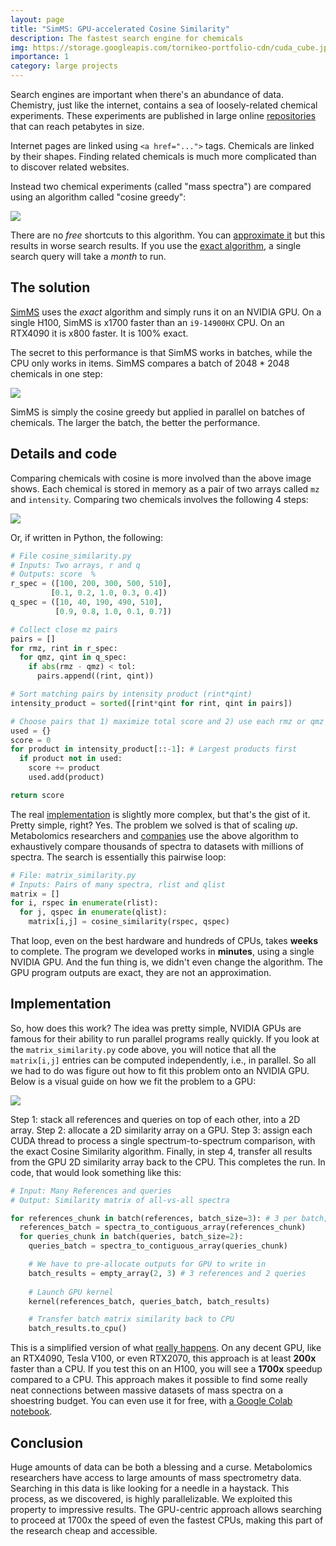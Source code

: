 ```yaml
---
layout: page
title: "SimMS: GPU-accelerated Cosine Similarity"
description: The fastest search engine for chemicals
img: https://storage.googleapis.com/tornikeo-portfolio-cdn/cuda_cube.jpg
importance: 1
category: large projects
---
```


Search engines are important when there's an abundance of data. Chemistry, just like the internet, contains a sea of loosely-related chemical experiments. These experiments are published in large online [repositories](https://ccms-ucsd.github.io/GNPSDocumentation/) that can reach petabytes in size.

Internet pages are linked using `<a href="...">` tags. Chemicals are linked by their shapes. Finding related chemicals is much more complicated than to discover related websites. 

Instead two chemical experiments (called "mass spectra") are compared using an algorithm called "cosine greedy":

<!-- ** Histogram with blue peaks and red peaks, histograms get overlapped, close peaks get toleranced, divide toleranced peaks with everything equals score ** -->

![](https://raw.githubusercontent.com/tornikeo/cdn/master/assets/cosine_greedy/cosine-anim.svg)

There are no *free* shortcuts to this algorithm. You can [approximate it](https://github.com/biorack/blink) but this results in worse search results. If you use the [exact algorithm](https://matchms.readthedocs.io/en/latest/?badge=latest#example), a single search query will take a *month* to run. 

## The solution

[SimMS](https://github.com/PangeAI/simms) uses the *exact* algorithm and simply runs it on an NVIDIA GPU. On a single H100, SimMS is x1700 faster than an `i9-14900HX` CPU. On an RTX4090 it is x800 faster. It is 100% exact. 

The secret to this performance is that SimMS works in batches, while the CPU only works in items. SimMS compares a batch of 2048 * 2048  chemicals in one step:

<!-- ** Grid of chemicals: red cell moves (this is CPU) and calculates each point at a time, Grid of chemicals red block moves (this is GPU) and calculates many in one shot ** -->
![](https://raw.githubusercontent.com/tornikeo/cdn/master/assets/cosine_greedy/cosine-batch.svg)

SimMS is simply the cosine greedy but applied in parallel on batches of chemicals. The larger the batch, the better the performance.

## Details and code

Comparing chemicals with cosine is more involved than the above image shows. Each chemical is stored in memory as a pair of two arrays called `mz` and `intensity`. Comparing two chemicals involves the following 4 steps:

![](https://raw.githubusercontent.com/tornikeo/cdn/master/assets/cosine_greedy/cosine-details.svg)

Or, if written in Python, the following:

```py
# File cosine_similarity.py
# Inputs: Two arrays, r and q
# Outputs: score  %
r_spec = ([100, 200, 300, 500, 510], 
         [0.1, 0.2, 1.0, 0.3, 0.4])
q_spec = ([10, 40, 190, 490, 510],
          [0.9, 0.8, 1.0, 0.1, 0.7])

# Collect close mz pairs
pairs = []
for rmz, rint in r_spec:
  for qmz, qint in q_spec:
    if abs(rmz - qmz) < tol:
      pairs.append((rint, qint))

# Sort matching pairs by intensity product (rint*qint)
intensity_product = sorted([rint*qint for rint, qint in pairs])

# Choose pairs that 1) maximize total score and 2) use each rmz or qmz only once
used = {}
score = 0
for product in intensity_product[::-1]: # Largest products first
  if product not in used:
    score += product
    used.add(product)

return score
```

The real [implementation](https://github.com/matchms/matchms/blob/bf4f2c92a3f503c87289d46cd66f7583e262487b/matchms/similarity/CosineGreedy.py) is slightly more complex, but that's the gist of it. Pretty simple, right? Yes. The problem we solved is that of scaling *up*. Metabolomics researchers and [companies](https://www.pangeabio.com/our-work/pangeai) use the above algorithm to exhaustively compare thousands of spectra to datasets with millions of spectra. The search is essentially this pairwise loop:

```py
# File: matrix_similarity.py
# Inputs: Pairs of many spectra, rlist and qlist
matrix = []
for i, rspec in enumerate(rlist):
  for j, qspec in enumerate(qlist):
    matrix[i,j] = cosine_similarity(rspec, qspec)
```

That loop, even on the best hardware and hundreds of CPUs, takes **weeks** to complete. The program we developed works in **minutes**, using a single NVIDIA GPU. And the fun thing is, we didn't even change the algorithm. The GPU program outputs are exact, they are not an approximation.

## Implementation

So, how does this work? The idea was pretty simple, NVIDIA GPUs are famous for their ability to run parallel programs really quickly. If you look at the `matrix_similarity.py` code above, you will notice that all the `matrix[i,j]` entries can be computed independently, i.e., in parallel. So all we had to do was figure out how to fit this problem onto an NVIDIA GPU. Below is a visual guide on how we fit the problem to a GPU:

![](https://github.com/tornikeo/cdn/raw/master/assets/cosine_greedy/gpu_run.png)

Step 1: stack all references and queries on top of each other, into a 2D array. Step 2: allocate a 2D similarity array on a GPU. Step 3: assign each CUDA thread to process a single spectrum-to-spectrum comparison, with the exact Cosine Similarity algorithm. Finally, in step 4, transfer all results from the GPU 2D similarity array back to the CPU. This completes the run. In code, that would look something like this:

```py
# Input: Many References and queries
# Output: Similarity matrix of all-vs-all spectra

for references_chunk in batch(references, batch_size=3): # 3 per batch; in practice we use 2048
  references_batch = spectra_to_contiguous_array(references_chunk)
  for queries_chunk in batch(queries, batch_size=2):
    queries_batch = spectra_to_contiguous_array(queries_chunk)

    # We have to pre-allocate outputs for GPU to write in
    batch_results = empty_array(2, 3) # 3 references and 2 queries
    
    # Launch GPU kernel
    kernel(references_batch, queries_batch, batch_results)

    # Transfer batch matrix similarity back to CPU
    batch_results.to_cpu()
```

This is a simplified version of what [really happens](https://github.com/pangeai/simms/blob/main/simms/similarity/spectrum_similarity_functions.py). On any decent GPU, like an RTX4090, Tesla V100, or even RTX2070, this approach is at least **200x** faster than a CPU. If you test this on an H100, you will see a **1700x** speedup compared to a CPU. This approach makes it possible to find some really neat connections between massive datasets of mass spectra on a shoestring budget. You can even use it for free, with [a Google Colab notebook](https://colab.research.google.com/github/PangeAI/simms/blob/main/notebooks/samples/colab_tutorial_pesticide.ipynb).

## Conclusion

Huge amounts of data can be both a blessing and a curse. Metabolomics researchers have access to large amounts of mass spectrometry data. Searching in this data is like looking for a needle in a haystack. This process, as we discovered, is highly parallelizable. We exploited this property to impressive results. The GPU-centric approach allows searching to proceed at 1700x the speed of even the fastest CPUs, making this part of the research cheap and accessible.
